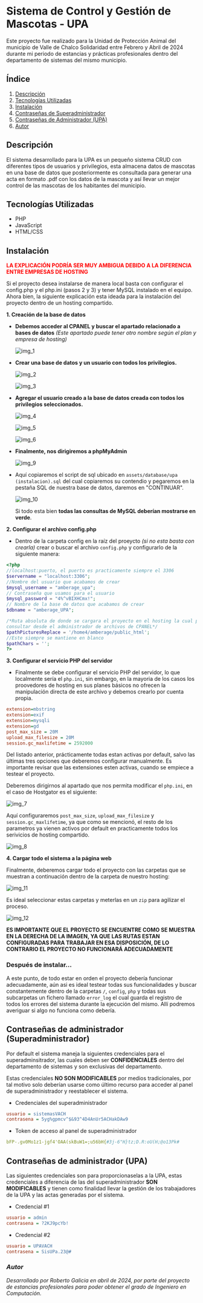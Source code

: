 # Sistema de Control y Gestión de Mascotas - UPA

Este proyecto fue realizado para la Unidad de Protección Animal del municipio de Valle de Chalco Solidaridad entre Febrero y Abril de 2024 durante mi periodo de estancias y prácticas profesionales dentro del departamento de sistemas del mismo municipio.

## Índice

1. [Descripción](#descripción)
2. [Tecnologías Utilizadas](#tecnologías-utilizadas)
3. [Instalación](#instalación)
4. [Contraseñas de Superadministrador](#contraseñas-de-administrador-superadministrador)
5. [Contraseñas de Administrador (UPA)](#contraseñas-de-administrador-upa)
6. [Autor](#autor)


## Descripción

El sistema desarrollado para la UPA es un pequeño sistema CRUD con diferentes tipos de usuarios y privilegios, esta almacena datos de mascotas en una base de datos que posteriormente es consultada para generar una acta en formato .pdf con los datos de la mascota y así llevar un mejor control de las mascotas de los habitantes del municipio.

## Tecnologías Utilizadas

* PHP
* JavaScript
* HTML/CSS

## Instalación

<b style="color: red;">LA EXPLICACIÓN PODRÍA SER  MUY AMBIGUA DEBIDO A LA DIFERENCIA ENTRE EMPRESAS DE HOSTING</b>

Si el proyecto desea instalarse de manera local basta con configurar el config.php y el php.ini (pasos 2 y 3) y tener MySQL instalado en el equipo. Ahora bien, la siguiente explicación esta ideada para la instalación del proyecto dentro de un hosting compartido.

__1. Creación de la base de datos__
* __Debemos acceder al CPANEL y buscar el apartado relacionado a bases de datos__ _(Este apartado puede tener otro nombre según el plan y empresa de hosting)_

    ![img_1](/assets/readme/1.png)

* __Crear una base de datos y un usuario con todos los privilegios.__

    ![img_2](/assets/readme/2.png)

    ![img_3](/assets/readme/3.png)

* __Agregar el usuario creado a la base de datos creada con todos los privilegios seleccionados.__

    ![img_4](/assets/readme/4.png)

    ![img_5](/assets/readme/5.png)

    ![img_6](/assets/readme/6.png)

* __Finalmente, nos dirigiremos a phpMyAdmin__

    ![img_9](/assets/readme/9.png)

* Aquí copiaremos el script de sql ubicado en <code>assets/database/upa (instalacion).sql</code> del cual copiaremos su contendio y pegaremos en la pestaña SQL de nuestra base de datos, daremos en "CONTINUAR".

    ![img_10](/assets/readme/10.png)

    Si todo esta bien __todas las consultas de MySQL deberían mostrarse en verde__.

__2. Configurar el archivo config.php__
* Dentro de la carpeta config en la raíz del proeycto _(si no esta basta con crearla)_ crear o buscar el archivo <code>config.php</code>
y configurarlo de la siguiente manera: 

```php
<?php
//localhost:puerto, el puerto es practicamente siempre el 3306
$servername = "localhost:3306"; 
//Nombre del usuario que acabamos de crear
$mysql_username = "amberage_upa"; 
// Contraseña que usamos para el usuario
$mysql_password = "4%^vBIXHCmx!"; 
// Nombre de la base de datos que acabamos de crear
$dbname = "amberage_UPA"; 

/*Ruta absoluta de donde se cargara el proyecto en el hosting la cual podemos
consultar desde el administrador de archivos de CPANEL*/
$pathPicturesReplace = '/home4/amberage/public_html'; 
//Este siempre se mantiene en blanco
$pathChars = '';
?>
```
__3. Configurar el servicio PHP del servidor__

* Finalmente se debe configurar el servicio PHP del servidor, lo que localmente sería el <code>php.ini</code>, sin embargo, en la mayoria de los casos los proovedores de hosting en sus planes básicos no ofrecen la manipulación directa de este archivo y debemos crearlo por cuenta propia.

```ini
extension=mbstring
extension=exif
extension=mysqli
extension=gd
post_max_size = 20M
upload_max_filesize = 20M
session.gc_maxlifetime = 2592000
```
Del listado anterior, prácticamente todas estan activas por default, salvo las últimas tres opciones que deberemos configurar manualmente. Es importante revisar que las extensiones esten activas, cuando se empiece a testear el proyecto.

Deberemos dirigirnos al apartado que nos permita modificar el <code>php.ini</code>, en el caso de Hostgator es el siguiente:

![img_7](/assets/readme/7.png)

Aquí configuraremos <code>post_max_size</code>, <code>upload_max_filesize</code> y <code>session.gc_maxlifetime</code>, ya que como se mencionó, el resto de los parametros ya vienen activos por default en practicamente todos los serivicios de hosting compartido.

![img_8](/assets/readme/8.png)

__4. Cargar todo el sistema a la página web__

Finalmente, deberemos cargar todo el proyecto con las carpetas que se muestran a continuación dentro de la carpeta de nuestro hosting:

![img_11](/assets/readme/11.png)

Es ideal seleccionar estas carpetas y meterlas en un <code>zip</code> para agilizar el proceso.

![img_12](/assets/readme/12.png)

__ES IMPORTANTE QUE EL PROYECTO SE ENCUENTRE COMO SE MUESTRA EN LA DERECHA DE LA IMAGEN, YA QUE LAS RUTAS ESTAN CONFIGURADAS PARA TRABAJAR EN ESA DISPOSICIÓN, DE LO CONTRARIO EL PROYECTO NO FUNCIONARÁ ADECUADAMENTE__

### Después de instalar...
A este punto, de todo estar en orden el proyecto debería funcionar adecuadamente, aún asi es ideal testear todas sus funcionalidades y buscar constantemente dentro de la carpetas  <code>/</code>,  <code>config</code>,  <code>php</code> y todas sus subcarpetas un fichero llamado <code>error_log</code> el cual guarda el registro de todos los errores del sistema durante la ejecución del mismo. Allí podremos averiguar si algo no funciona como debería.

## Contraseñas de administrador (Superadministrador)

Por default el sistema maneja la siguientes credenciales para el superadminsitrador, las cuales deben ser __CONFIDENCIALES__ dentro del departamento de sistemas y son exclusivas del departamento.

Estas credenciales __NO SON MODIFICABLES__ por medios tradicionales, por tal motivo solo deberían usarse como último recurso para acceder al panel de superadministrador y reestablecer el sistema.

* Credenciales del superadministrador
```ini
usuario = sistemasVACH
contrasena = 5yg%gpmcv^$&93^4D4AnUr5ACHakDAw9
```
* Token de acceso al panel de superadministrador
```yaml
bFP-.gv0Mo1z1-jgf4'OAA(skBuW1=;u56bH{#3j-6"H}tz;D.R:oU(H;@o13Pk#
```

## Contraseñas de administrador (UPA)

Las siguientes credenciales son para proporcionaselas a la UPA, estas credenciales a diferencia de las del superadministrador __SON MODIFICABLES__ y tienen como finalidad llevar la gestión de los trabajadores de la UPA y las actas generadas por el sistema.

* Credencial #1
```ini
usuario = admin
contrasena = ?2KJ9pcYb!
```
* Credencial #2
```ini
usuario = UPAVACH
contrasena = SisUPa.23@#
```
### _Autor_

_Desarrollado por Roberto Galicia en abril de 2024, por parte del proyecto de estancias profesionales para poder obtener el grado de Ingeniero en Computación._